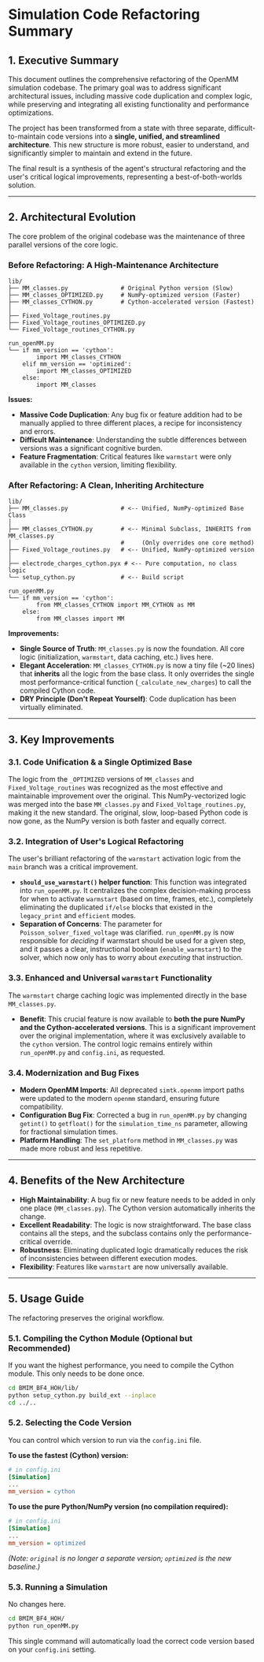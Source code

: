 # Simulation Code Refactoring Summary

## 1. Executive Summary

This document outlines the comprehensive refactoring of the OpenMM simulation codebase. The primary goal was to address significant architectural issues, including massive code duplication and complex logic, while preserving and integrating all existing functionality and performance optimizations.

The project has been transformed from a state with three separate, difficult-to-maintain code versions into a **single, unified, and streamlined architecture**. This new structure is more robust, easier to understand, and significantly simpler to maintain and extend in the future.

The final result is a synthesis of the agent's structural refactoring and the user's critical logical improvements, representing a best-of-both-worlds solution.

---

## 2. Architectural Evolution

The core problem of the original codebase was the maintenance of three parallel versions of the core logic.

### Before Refactoring: A High-Maintenance Architecture

```
lib/
├── MM_classes.py               # Original Python version (Slow)
├── MM_classes_OPTIMIZED.py     # NumPy-optimized version (Faster)
├── MM_classes_CYTHON.py        # Cython-accelerated version (Fastest)
│
├── Fixed_Voltage_routines.py
├── Fixed_Voltage_routines_OPTIMIZED.py
└── Fixed_Voltage_routines_CYTHON.py

run_openMM.py
└── if mm_version == 'cython':
        import MM_classes_CYTHON
    elif mm_version == 'optimized':
        import MM_classes_OPTIMIZED
    else:
        import MM_classes
```

**Issues:**
- **Massive Code Duplication**: Any bug fix or feature addition had to be manually applied to three different places, a recipe for inconsistency and errors.
- **Difficult Maintenance**: Understanding the subtle differences between versions was a significant cognitive burden.
- **Feature Fragmentation**: Critical features like `warmstart` were only available in the `cython` version, limiting flexibility.

### After Refactoring: A Clean, Inheriting Architecture

```
lib/
├── MM_classes.py               # <-- Unified, NumPy-optimized Base Class
│
├── MM_classes_CYTHON.py        # <-- Minimal Subclass, INHERITS from MM_classes.py
│                               #     (Only overrides one core method)
├── Fixed_Voltage_routines.py   # <-- Unified, NumPy-optimized version
│
├── electrode_charges_cython.pyx # <-- Pure computation, no class logic
└── setup_cython.py             # <-- Build script

run_openMM.py
└── if mm_version == 'cython':
        from MM_classes_CYTHON import MM_CYTHON as MM
    else:
        from MM_classes import MM
```

**Improvements:**
- **Single Source of Truth**: `MM_classes.py` is now the foundation. All core logic (initialization, `warmstart`, data caching, etc.) lives here.
- **Elegant Acceleration**: `MM_classes_CYTHON.py` is now a tiny file (~20 lines) that **inherits** all the logic from the base class. It only overrides the single most performance-critical function (`_calculate_new_charges`) to call the compiled Cython code.
- **DRY Principle (Don't Repeat Yourself)**: Code duplication has been virtually eliminated.

---

## 3. Key Improvements

### 3.1. Code Unification & a Single Optimized Base
The logic from the `_OPTIMIZED` versions of `MM_classes` and `Fixed_Voltage_routines` was recognized as the most effective and maintainable improvement over the original. This NumPy-vectorized logic was merged into the base `MM_classes.py` and `Fixed_Voltage_routines.py`, making it the new standard. The original, slow, loop-based Python code is now gone, as the NumPy version is both faster and equally correct.

### 3.2. Integration of User's Logical Refactoring
The user's brilliant refactoring of the `warmstart` activation logic from the `main` branch was a critical improvement.
- **`should_use_warmstart()` helper function**: This function was integrated into `run_openMM.py`. It centralizes the complex decision-making process for when to activate `warmstart` (based on time, frames, etc.), completely eliminating the duplicated `if/else` blocks that existed in the `legacy_print` and `efficient` modes.
- **Separation of Concerns**: The parameter for `Poisson_solver_fixed_voltage` was clarified. `run_openMM.py` is now responsible for *deciding* if warmstart should be used for a given step, and it passes a clear, instructional boolean (`enable_warmstart`) to the solver, which now only has to worry about *executing* that instruction.

### 3.3. Enhanced and Universal `warmstart` Functionality
The `warmstart` charge caching logic was implemented directly in the base `MM_classes.py`.
- **Benefit**: This crucial feature is now available to **both the pure NumPy and the Cython-accelerated versions**. This is a significant improvement over the original implementation, where it was exclusively available to the `cython` version. The control logic remains entirely within `run_openMM.py` and `config.ini`, as requested.

### 3.4. Modernization and Bug Fixes
- **Modern OpenMM Imports**: All deprecated `simtk.openmm` import paths were updated to the modern `openmm` standard, ensuring future compatibility.
- **Configuration Bug Fix**: Corrected a bug in `run_openMM.py` by changing `getint()` to `getfloat()` for the `simulation_time_ns` parameter, allowing for fractional simulation times.
- **Platform Handling**: The `set_platform` method in `MM_classes.py` was made more robust and less repetitive.

---

## 4. Benefits of the New Architecture

- **High Maintainability**: A bug fix or new feature needs to be added in only one place (`MM_classes.py`). The Cython version automatically inherits the change.
- **Excellent Readability**: The logic is now straightforward. The base class contains all the steps, and the subclass contains only the performance-critical override.
- **Robustness**: Eliminating duplicated logic dramatically reduces the risk of inconsistencies between different execution modes.
- **Flexibility**: Features like `warmstart` are now universally available.

---

## 5. Usage Guide

The refactoring preserves the original workflow.

### 5.1. Compiling the Cython Module (Optional but Recommended)
If you want the highest performance, you need to compile the Cython module. This only needs to be done once.
```bash
cd BMIM_BF4_HOH/lib/
python setup_cython.py build_ext --inplace
cd ../..
```

### 5.2. Selecting the Code Version
You can control which version to run via the `config.ini` file.

**To use the fastest (Cython) version:**
```ini
# in config.ini
[Simulation]
...
mm_version = cython
```

**To use the pure Python/NumPy version (no compilation required):**
```ini
# in config.ini
[Simulation]
...
mm_version = optimized
```
*(Note: `original` is no longer a separate version; `optimized` is the new baseline.)*

### 5.3. Running a Simulation
No changes here.
```bash
cd BMIM_BF4_HOH/
python run_openMM.py
```
This single command will automatically load the correct code version based on your `config.ini` setting.
